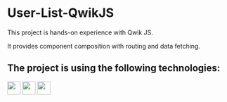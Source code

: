 # User-List-QwikJS

This project is hands-on experience with Qwik JS. 

It provides component composition with routing and data fetching.

## The project is using the following technologies:

<img src="https://img.shields.io/badge/Qwik--JS-%23563D7C.svg?style=flat&color=white" height="30"> <img src="https://img.shields.io/badge/Bootstrap-%23563D7C.svg?style=flat&logo=bootstrap&color=white&logoColor=purple" height="30"> <img src="https://img.shields.io/badge/express-%23563D7C.svg?style=flat&logo=express&color=white&logoColor=purple" height="30">